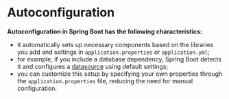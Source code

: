 # Autoconfiguration
**Autoconfiguration in Spring Boot has the following characteristics:**
- it automatically sets up necessary components 
based on the libraries you add and settings in `application.properties` 
or `application.yml`;
- for example, if you include a database dependency, Spring Boot
detects it and configures a [datasource](../datasource/datasource.md) using default settings;
- you can customize this setup by specifying your own properties through the `application.properties` file,
reducing the need for manual configuration.
